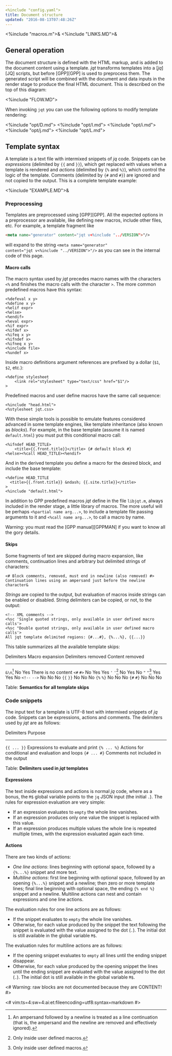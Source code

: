 ```yaml
---
<%include "config.yaml">
title: Document structure
updated: "2016-08-13T07:48:26Z"
---
```

<%include "macros.m">&
<%include "LINKS.MD">&

## General operation

The document structure is defined with the HTML markup, and is added to the document content
using a template.
_jqt_ transforms templates into a [_jq_][JQ] scripts, but before 
[GPP][GPP] is used to preprocess them. The generated script will be combined
with the document and data inputs in the render stage to produce the
final HTML document.
This is described on the top of this diagram:

<%include "FLOW.MD">

When invoking `jqt` you can use the following options to modify template
rendering:

<%include "opt/D.md">
<%include "opt/I.md">
<%include "opt/i.md">
<%include "opt/j.md">
<%include "opt/L.md">

## Template syntax

A template is a text file with intermixed snippets of _jq_ code. Snippets can be
<dfn>expressions</dfn> (delimited by `{{` and `}}`), which get replaced with
values when a template is rendered and <dfn>actions</dfn> (delimited by `{%` and `%}`), which control the logic of the
template.  Comments (delimited by `{#` and `#}`) are ignored and not copied to the output.
This is a complete template example:

<%include "EXAMPLE.MD">&

### Preprocessing

Templates are preprocessed using [GPP][GPP]. All the expected options in a preprocessor are available,
like defining new macros, include other files, etc. For example, a template fragment
like

```HTML
<meta name="generator" content="jqt v<%include "../VERSION">"/>
```

will expand to the string <code>&lt;meta name="generator" content="jqt v<%include "../VERSION">"/&gt;</code>
as you can see in the internal code of this page.

#### Macro calls

The macro syntax used by _jqt_ precedes macro names with the characters `<%`
and finishes the macro calls with the character `>`.
The more common predefined macros have this syntax:

```
<%defeval x y>
<%define x y>
<%elif expr>
<%else>
<%endif>
<%eval expr>
<%if expr>
<%ifdef x>
<%ifeq x y>
<%ifndef x>
<%ifneq x y>
<%include file>
<%undef x>
```

Inside macro definitions argument references are prefixed by a dollar (`$1`, `$2`, etc.):

```
<%define stylesheet
    <link rel="stylesheet" type="text/css" href="$1"/>
>
```

Predefined macros and user define macros have the same call sequence:

```
<%include "head.html">
<%stylesheet jqt.css>
```

With these simple tools is possible to emulate features considered advanced in some template engines,
like template inheritance (also known as _blocks_). For example, in the base template (assume it is named `default.html`)
you must put this conditional macro call:

```
<%ifndef HEAD_TITLE>
    <title>{{.front.title}}</title> {# default block #}
<%else><%call HEAD_TITLE><%endif>
```

And in the derived template you define a macro for the desired block, and include the base template:

```
<%define HEAD_TITLE
  <title>{{.front.title}} &ndash; {{.site.title}}</title>
>
<%include "default.html">
```

In addition to GPP predefined macros _jqt_ define in the file `libjqt.m`,
always included in the render stage, a little library of macros. The
more useful will be perhaps `<%partial name arg...>`, to include a template
file passing arguments to it and `<%call name arg...>`, to call a macro by name.

Warning: you must read the [GPP manual][GPPMAN] if you want to know all the gory details.

#### Skips

Some fragments of text are skipped during macro expansion, like comments,
continuation lines and arbitrary but delimited strings of characters:

```
<# Block comments, removed, must end in newline (also removed) #>
Continuation lines using an ampersand just before the newline character&
```

_Strings_ are copied to the output, but evaluation of macros inside strings can
be enabled or disabled.  String delimiters can be copied, or not, to the output:

~~~
<!-- XML comments -->
<%sc 'Single quoted strings, only available in user defined macro calls'>
<%sc "Double quoted strings, only available in user defined macro calls'>
All jqt template delimited regions: {#...#}, {%...%}, {{...}} 
~~~

This table summarizes all the available template skips:

 Delimiters         Macro expansion     Delimiters removed  Content removed
-------------       ---------------     ------------------  ---------------
`&\n`[^1]           No                  Yes                 There is no content
`<#` `#>`           No                  Yes                 Yes
`'` `'`[^2]         No                  Yes                 No
`"` `"`[^3]         Yes                 Yes                 No
`<!--` `-->`        No                  No                  No
`{{` `}}`           No                  No                  No
`{%` `%}`           No                  No                  No
`{#` `#}`           No                  No                  No

Table: **Semantics for all template skips**

[^1]: An ampersand followed by a newline is treated as a line continuation (that
is, the ampersand and the newline are removed and effectively ignored).
[^2]: Only inside user defined macros.
[^3]: Only inside user defined macros.

### Code snippets

The input text for a template is UTF-8 text with 
intermixed snippets of _jq_ code. Snippets can be
expressions, actions and comments.
The delimiters used by _jqt_ are as follows:

Delimiters    Purpose
----------    -----------------------------------
`{{ ... }}`   Expressions to evaluate and print
`{% ... %}`   Actions for conditional and evaluation and loops
`{# ... #}`   Comments not included in the output

Table: **Delimiters used in _jqt_ templates**

#### Expressions

The text inside expressions and actions is normal _jq_ code, where as
a bonus, the `M$` global variable points to the `jq` JSON input (the initial `.`).
The rules for expression evaluation are very simple:

* If an expression evaluates to `empty` the whole line vanishes.
* If an expression produces only one value the snippet is replaced with this value.
* If an expression produces multiple values the whole line is repeated multiple
  times, with the expression evaluated again each time.

#### Actions

There are two kinds of actions:

* <dfn>One line actions</dfn>: lines beginning with optional space, followed by a
  `{%...%}` snippet and more text.
* <dfn>Multiline actions</dfn>: first line beginning with optional space, followed by an opening `{%...%}` snippet and a newline;
  then zero or more template lines; final line  beginning with optional space,  the ending `{% end %}` snippet and a newline.
  Multiline actions can nest and contain expressions and one line actions.

The evaluation rules for one line actions are as follows:

* If the snippet evaluates to `empty` the whole line vanishes.
* Otherwise, for each value produced by the snippet the text following the
  snippet is evaluated with the value assigned to the dot (`.`). The initial
  dot is still available in the global variable `M$`.

The evaluation rules for multiline actions are as follows:

* If the opening snippet evaluates to `empty` all lines until the ending snippet disappear.
* Otherwise, for each value produced by the opening snippet the lines until the ending snippet
  are evaluated with the value assigned to the dot (`.`). The initial dot is
  still available in the global variable `M$`.

<# Warning: raw blocks are not documented because they are CONTENT! #>

<#
vim:ts=4:sw=4:ai:et:fileencoding=utf8:syntax=markdown
#>
